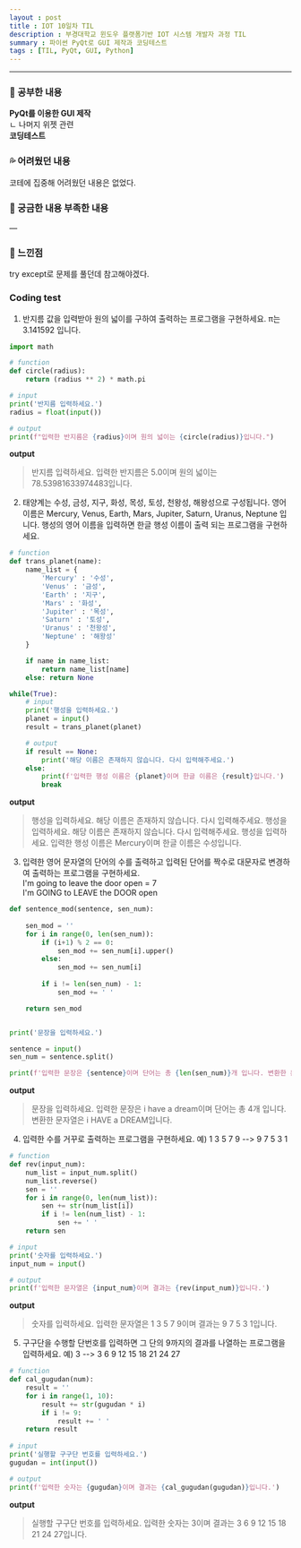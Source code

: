 ```yaml
---
layout : post
title : IOT 10일차 TIL
description : 부경대학교 윈도우 플랫폼기반 IOT 시스템 개발자 과정 TIL
summary : 파이썬 PyQt로 GUI 제작과 코딩테스트
tags : [TIL, PyQt, GUI, Python]
---
```

  
-------------
   
   
### 📓 공부한 내용 

**PyQt를 이용한 GUI 제작**  
 ㄴ 나머지 위젯 관련  
**코딩테스트**

### 💦 어려웠던 내용 

코테에 집중해 어려웠던 내용은 없었다.
 
### 🧷 궁금한 내용  부족한 내용 

―

### 💬 느낀점 

try except로 문제를 풀던데 참고해야겠다.


### Coding test  

1. 반지름 값을 입력받아 원의 넓이를 구하여 출력하는 프로그램을 구현하세요. π는 3.141592 입니다.  

```python
import math

# function
def circle(radius):
    return (radius ** 2) * math.pi

# input
print('반지름 입력하세요.')
radius = float(input())

# output
print(f"입력한 반지름은 {radius}이며 원의 넓이는 {circle(radius)}입니다.")
```

**output**  
  > 반지름 입력하세요.
    입력한 반지름은 5.0이며 원의 넓이는 78.53981633974483입니다.
  
  
2. 태양계는 수성, 금성, 지구, 화성, 목성, 토성, 천왕성, 해왕성으로 구성됩니다. 영어 이름은 Mercury, Venus, Earth, Mars, Jupiter, Saturn, Uranus, Neptune 입니다. 행성의 영어 이름을 입력하면 한글 행성 이름이 출력 되는 프로그램을 구현하세요.

```python
# function
def trans_planet(name):
    name_list = {
        'Mercury' : '수성',
        'Venus' : '금성',
        'Earth' : '지구',
        'Mars' : '화성',
        'Jupiter' : '목성',
        'Saturn' : '토성',
        'Uranus' : '천왕성',
        'Neptune' : '해왕성'
    }

    if name in name_list:
        return name_list[name]
    else: return None

while(True):
    # input
    print('행성을 입력하세요.')
    planet = input()
    result = trans_planet(planet)

    # output
    if result == None:
        print('해당 이름은 존재하지 않습니다. 다시 입력해주세요.')
    else:
        print(f'입력한 행성 이름은 {planet}이며 한글 이름은 {result}입니다.')
        break
```
**output**  
  > 행성을 입력하세요.
  해당 이름은 존재하지 않습니다. 다시 입력해주세요.
  행성을 입력하세요.
  해당 이름은 존재하지 않습니다. 다시 입력해주세요.
  행성을 입력하세요.
  입력한 행성 이름은 Mercury이며 한글 이름은 수성입니다.

3. 입력한 영어 문자열의 단어의 수를 출력하고 입력된 단어를 짝수로 대문자로 변경하여 출력하는 프로그램을 구현하세요.  
  I'm going to leave the door open = 7  
  I'm GOING to LEAVE the DOOR open  

```python
def sentence_mod(sentence, sen_num):
    
    sen_mod = ''
    for i in range(0, len(sen_num)):
        if (i+1) % 2 == 0:
            sen_mod += sen_num[i].upper()
        else:
            sen_mod += sen_num[i]
        
        if i != len(sen_num) - 1:
            sen_mod += ' '

    return sen_mod


print('문장을 입력하세요.')

sentence = input()
sen_num = sentence.split()

print(f'입력한 문장은 {sentence}이며 단어는 총 {len(sen_num)}개 입니다. 변환한 문자열은 {sentence_mod(sentence, sen_num)}입니다.')
```
**output**
  > 문장을 입력하세요.
  입력한 문장은 i have a dream이며 단어는 총 4개 입니다. 변환한 문자열은 i HAVE a DREAM입니다.

4. 입력한 수를 거꾸로 출력하는 프로그램을 구현하세요. 예) 1 3 5 7 9 --> 9 7 5 3 1
```python
# function
def rev(input_num):
    num_list = input_num.split()
    num_list.reverse()
    sen = ''
    for i in range(0, len(num_list)):
        sen += str(num_list[i])
        if i != len(num_list) - 1:
            sen += ' '
    return sen

# input
print('숫자를 입력하세요.')
input_num = input()

# output
print(f'입력한 문자열은 {input_num}이며 결과는 {rev(input_num)}입니다.')
```
**output**
  > 숫자를 입력하세요.
  입력한 문자열은 1 3 5 7 9이며 결과는 9 7 5 3 1입니다.

5. 구구단을 수행할 단번호를 입력하면 그 단의 9까지의 결과를 나열하는 프로그램을 입력하세요. 예) 3 --> 3 6 9 12 15 18 21 24 27
```python
# function
def cal_gugudan(num):
    result = ''
    for i in range(1, 10):
        result += str(gugudan * i)
        if i != 9:
            result += ' '
    return result
    
# input
print('실행할 구구단 번호를 입력하세요.')
gugudan = int(input())

# output
print(f'입력한 숫자는 {gugudan}이며 결과는 {cal_gugudan(gugudan)}입니다.')
```
**output**
  > 실행할 구구단 번호를 입력하세요.
  입력한 숫자는 3이며 결과는 3 6 9 12 15 18 21 24 27입니다.
